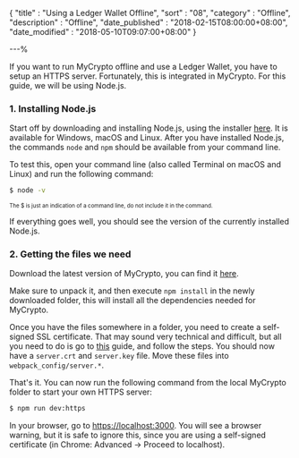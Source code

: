 {
"title"       : "Using a Ledger Wallet Offline",
"sort"        : "08",
"category"    : "Offline",
"description" : "Offline",
"date_published" : "2018-02-15T08:00:00+08:00",
"date_modified"  : "2018-05-10T09:07:00+08:00"
}

---%

If you want to run MyCrypto offline and use a Ledger Wallet, you have to setup an HTTPS server. Fortunately, this is integrated in MyCrypto. For this guide, we will be using Node.js.

### 1. Installing Node.js
Start off by downloading and installing Node.js, using the installer [here](https://nodejs.org/en/download/). It is available for Windows, macOS and Linux. After you have installed Node.js, the commands `node` and `npm` should be available from your command line.

To test this, open your command line (also called Terminal on macOS and Linux) and run the following command:
```bash
$ node -v
```
<sub><sup>The $ is just an indication of a command line, do not include it in the command.</sup></sub> 
 
If everything goes well, you should see the version of the currently installed Node.js.

### 2. Getting the files we need
Download the latest version of MyCrypto, you can find it [here](https://github.com/MyCryptoHQ/MyCrypto/releases/latest). 

Make sure to unpack it, and then execute `npm install` in the newly downloaded folder, this will install all the dependencies needed for MyCrypto.

Once you have the files somewhere in a folder, you need to create a self-signed SSL certificate. That may sound very technical and difficult, but all you need to do is go to [this](https://devcenter.heroku.com/articles/ssl-certificate-self) guide, and follow the steps. You should now have a `server.crt` and `server.key` file. Move these files into `webpack_config/server.*`.


That's it. You can now run the following command from the local MyCrypto folder to start your own HTTPS server:
```bash
$ npm run dev:https
```
In your browser, go to [https://localhost:3000](https://localhost:3000). You will see a browser warning, but it is safe to ignore this, since you are using a self-signed certificate (in Chrome: Advanced -> Proceed to localhost).
